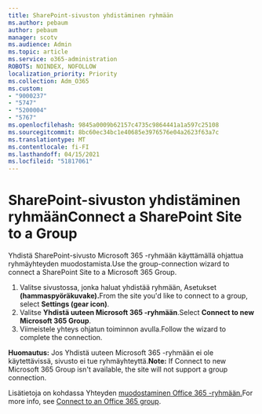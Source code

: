 ```yaml
---
title: SharePoint-sivuston yhdistäminen ryhmään
ms.author: pebaum
author: pebaum
manager: scotv
ms.audience: Admin
ms.topic: article
ms.service: o365-administration
ROBOTS: NOINDEX, NOFOLLOW
localization_priority: Priority
ms.collection: Adm_O365
ms.custom:
- "9000237"
- "5747"
- "5200004"
- "5767"
ms.openlocfilehash: 9845a0009b62157c4735c9864441a1a597c25108
ms.sourcegitcommit: 8bc60ec34bc1e40685e3976576e04a2623f63a7c
ms.translationtype: MT
ms.contentlocale: fi-FI
ms.lasthandoff: 04/15/2021
ms.locfileid: "51817061"
---
```

# <a name="connect-a-sharepoint-site-to-a-group"></a><span data-ttu-id="f759a-102">SharePoint-sivuston yhdistäminen ryhmään</span><span class="sxs-lookup"><span data-stu-id="f759a-102">Connect a SharePoint Site to a Group</span></span>

<span data-ttu-id="f759a-103">Yhdistä SharePoint-sivusto Microsoft 365 -ryhmään käyttämällä ohjattua ryhmäyhteyden muodostamista.</span><span class="sxs-lookup"><span data-stu-id="f759a-103">Use the group-connection wizard to connect a SharePoint Site to a Microsoft 365 Group.</span></span>

1. <span data-ttu-id="f759a-104">Valitse sivustossa, jonka haluat yhdistää ryhmään, Asetukset **(hammaspyöräkuvake).**</span><span class="sxs-lookup"><span data-stu-id="f759a-104">From the site you'd like to connect to a group, select  **Settings (gear icon)**.</span></span>
2. <span data-ttu-id="f759a-105">Valitse  **Yhdistä uuteen Microsoft 365 -ryhmään**.</span><span class="sxs-lookup"><span data-stu-id="f759a-105">Select  **Connect to new Microsoft 365 Group**.</span></span>
3. <span data-ttu-id="f759a-106">Viimeistele yhteys ohjatun toiminnon avulla.</span><span class="sxs-lookup"><span data-stu-id="f759a-106">Follow the wizard to complete the connection.</span></span>

<span data-ttu-id="f759a-107">**Huomautus:**  Jos Yhdistä uuteen Microsoft 365 -ryhmään ei ole käytettävissä, sivusto ei tue ryhmäyhteyttä.</span><span class="sxs-lookup"><span data-stu-id="f759a-107">**Note:**  If Connect to new Microsoft 365 Group isn't available, the site will not support a group connection.</span></span>

<span data-ttu-id="f759a-108">Lisätietoja on kohdassa Yhteyden [muodostaminen Office 365 -ryhmään.](https://docs.microsoft.com/sharepoint/dev/transform/modernize-connect-to-office365-group)</span><span class="sxs-lookup"><span data-stu-id="f759a-108">For more info, see  [Connect to an Office 365 group](https://docs.microsoft.com/sharepoint/dev/transform/modernize-connect-to-office365-group).</span></span>